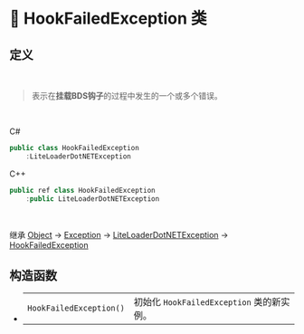 # 🔖 HookFailedException 类

## 定义

<br>

> 表示在**挂载BDS钩子**的过程中发生的一个或多个错误。

<br>

C#
```cs
public class HookFailedException
    :LiteLoaderDotNETException
```
C++
```cpp
public ref class HookFailedException
    :public LiteLoaderDotNETException
```
<br>

继承 [Object](https://docs.microsoft.com/zh-cn/dotnet/api/system.object?view=net-6.0) → [Exception](https://docs.microsoft.com/zh-cn/dotnet/api/system.exception?view=net-6.0) → [LiteLoaderDotNETException](zh_CN/NET/APIs/Namespace/LLNET.Core/Class/LiteLoaderDotNETException/LiteLoaderDotNETException.md) → 
[HookFailedException](zh_CN/NET/APIs/Namespace/LLNET.Core/Class/HookFailedException/HookFailedException.md)

## 构造函数
- 
    |||
    |-|-|
    |`HookFailedException()`|初始化 `HookFailedException` 类的新实例。|

<br>



